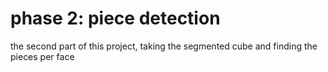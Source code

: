 # phase 2: piece detection

the second part of this project, taking the segmented cube and finding the pieces per face
